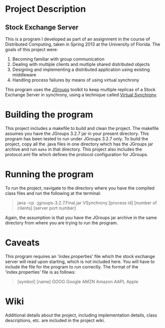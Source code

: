 Project Description
===================

Stock Exchange Server
---------------------

This is a program I developed as part of an assignment in the course of Distributed Computing, taken in Spring 2013 at the
University of Florida. The goals of this project were:

1. Becoming familiar with group communication
2. Dealing with multiple clients and multiple shared distributed objects
3. Designing and implementing a distributed application using existing middleware
4. Handling process failures by means of using virtual synchrony

This program uses the [JGroups](http://www.jgroups.org/) toolkit to keep multiple replicas of a Stock Exchange Server in synchrony, using
a technique called [Virtual Synchrony](http://en.wikipedia.org/wiki/Virtual_synchrony).

Building the program
====================

This project includes a makefile to build and clean the project. The makefile assumes you have the JGroups 3.2.7 jar in your present directory.
This program has been tested to run under JGroups 3.2.7 only. To build the project, copy all the .java files in one directory which has the JGroups
jar archive and run `make` in that directory.
This project also includes the protocol.xml file which defines the protocol configuration for JGroups.

Running the program
===================

To run the project, navigate to the directory where you have the compiled class files and run the following at the terminal:

> java -cp .:jgroups-3.2.7.Final.jar VSynchrony [process id] [number of clients] [server port number]

Again, the assumption is that you have the JGroups jar archive in the same directory from where you are trying to run the program.

Caveats
=======

This program requires an 'index.properties' file which the stock exchange server will read upon starting, which is not included here. You will have
to include the file for the program to run correctly. The format of the 'index.properties' file is as follows:

> [symbol] [name]
> GOOG Google
> AMZN Amazon
> AAPL Apple

Wiki
====

Additional details about the project, including implementation details, class descriptions, etc. are included in the project wiki.